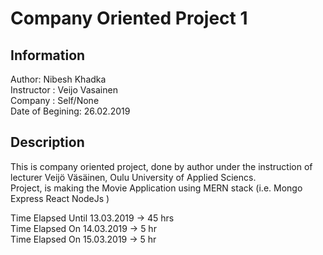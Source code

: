 # Company Oriented Project 1

## Information

Author: Nibesh Khadka <br>
Instructor : Veijo Vasainen <br>
Company : Self/None <br>
Date of Begining: 26.02.2019 <br>

## Description

This is company oriented project, done by author under the instruction of lecturer Veijö Väsäinen, Oulu University of Applied Sciencs. <br>
Project, is making the Movie Application using MERN stack (i.e. Mongo Express React NodeJs )<br>

Time Elapsed Until 13.03.2019 -> 45 hrs <br>
Time Elapsed On 14.03.2019 -> 5 hr<br>
Time Elapsed On 15.03.2019 -> 5 hr<br>
